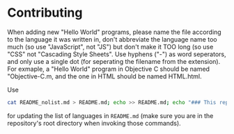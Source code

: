 Contributing
============

When adding new "Hello World" programs, please name the file according to the language it was written in, don't abbreviate the language name too much (so use "JavaScript", not "JS") but don't make it TOO long (so use "CSS" not "Cascading Style Sheets". Use hyphens ("-") as word seperators, and only use a single dot (for seperating the filename from the extension). For exmaple, a "Hello World" program in Objective C should be named "Objective-C.m, and the one in HTML should be named HTML.html.

Use
```bash
cat README_nolist.md > README.md; echo >> README.md; echo "### This repository currently contains "Hello World" programs in the following languages:" >> README.md; ruby list_langs.rb >> README.md
```
for updating the list of languages in `README.md` (make sure you are in the repository's root directory when invoking those commands).
